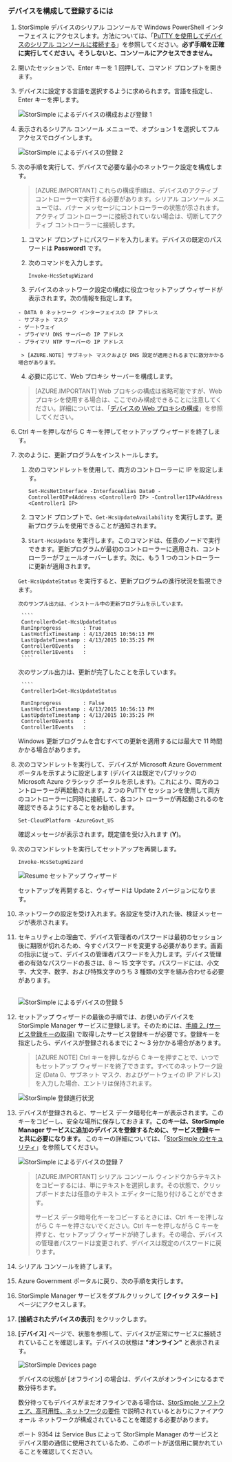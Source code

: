 <!--author=SharS last changed: 02/22/2016-->

### デバイスを構成して登録するには

1. StorSimple デバイスのシリアル コンソールで Windows PowerShell インターフェイス にアクセスします。方法については、「[PuTTY を使用してデバイスのシリアル コンソールに接続する](#use-putty-to-connect-to-the-device-serial-console)」を参照してください。**必ず手順を正確に実行してください。そうしないと、コンソールにアクセスできません。**

2. 開いたセッションで、Enter キーを 1 回押して、コマンド プロンプトを開きます。

3. デバイスに設定する言語を選択するように求められます。言語を指定し、Enter キーを押します。

    ![StorSimple によるデバイスの構成および登録 1](./media/storsimple-configure-and-register-device-gov-u2/HCS_RegisterYourDevice1-gov-include.png)

4. 表示されるシリアル コンソール メニューで、オプション 1 を選択してフル アクセスでログインします。

    ![StorSimple によるデバイスの登録 2](./media/storsimple-configure-and-register-device-gov-u2/HCS_RegisterYourDevice2-gov-include.png)
  
5. 次の手順を実行して、デバイスで必要な最小のネットワーク設定を構成します。

    > [AZURE.IMPORTANT] これらの構成手順は、デバイスのアクティブ コントローラーで実行する必要があります。シリアル コンソール メニューでは、バナー メッセージにコントローラーの状態が示されます。アクティブ コントローラーに接続されていない場合は、切断してアクティブ コントローラーに接続します。

      1. コマンド プロンプトにパスワードを入力します。デバイスの既定のパスワードは **Password1** です。

      2. 次のコマンドを入力します。

           `Invoke-HcsSetupWizard`

      3. デバイスのネットワーク設定の構成に役立つセットアップ ウィザードが表示されます。次の情報を指定します。

       - DATA 0 ネットワーク インターフェイスの IP アドレス
       - サブネット マスク
       - ゲートウェイ
       - プライマリ DNS サーバーの IP アドレス
       - プライマリ NTP サーバーの IP アドレス
 
        > [AZURE.NOTE] サブネット マスクおよび DNS 設定が適用されるまでに数分かかる場合があります。

      4. 必要に応じて、Web プロキシ サーバーを構成します。

      > [AZURE.IMPORTANT] Web プロキシの構成は省略可能ですが、Web プロキシを使用する場合は、ここでのみ構成できることに注意してください。詳細については、「[デバイスの Web プロキシの構成](storsimple-configure-web-proxy.md)」を参照してください。

6. Ctrl キーを押しながら C キーを押してセットアップ ウィザードを終了します。
 
7. 次のように、更新プログラムをインストールします。
      1. 次のコマンドレットを使用して、両方のコントローラーに IP を設定します。

         `Set-HcsNetInterface -InterfaceAlias Data0 -Controller0IPv4Address <Controller0 IP> -Controller1IPv4Address <Controller1 IP>`

      2. コマンド プロンプトで、`Get-HcsUpdateAvailability` を実行します。更新プログラムを使用できることが通知されます。

      3. `Start-HcsUpdate` を実行します。このコマンドは、任意のノードで実行できます。更新プログラムが最初のコントローラーに適用され、コントローラーがフェールオーバーします。次に、もう 1 つのコントローラーに更新が適用されます。

      `Get-HcsUpdateStatus` を実行すると、更新プログラムの進行状況を監視できます。

       次のサンプル出力は、インストール中の更新プログラムを示しています。
  
        ````
        Controller0>Get-HcsUpdateStatus
        RunInprogress       : True
        LastHotfixTimestamp : 4/13/2015 10:56:13 PM
        LastUpdateTimestamp : 4/13/2015 10:35:25 PM
        Controller0Events   :
        Controller1Events   : 
        ````
 
     次のサンプル出力は、更新が完了したことを示しています。

        ````
        Controller1>Get-HcsUpdateStatus

        RunInprogress       : False
        LastHotfixTimestamp : 4/13/2015 10:56:13 PM
        LastUpdateTimestamp : 4/13/2015 10:35:25 PM
        Controller0Events   :
        Controller1Events   :

      Windows 更新プログラムを含むすべての更新を適用するには最大で 11 時間かかる場合があります。

10. 次のコマンドレットを実行して、デバイスが Microsoft Azure Government ポータルを示すように設定します (デバイスは既定でパブリックの Microsoft Azure クラシック ポータルを示します)。これにより、両方のコントローラーが再起動されます。2 つの PuTTY セッションを使用して両方のコントローラーに同時に接続して、各コント ローラーが再起動されるのを確認できるようにすることをお勧めします。

     `Set-CloudPlatform -AzureGovt_US`

    確認メッセージが表示されます。既定値を受け入れます (**Y**)。

11. 次のコマンドレットを実行してセットアップを再開します。

     `Invoke-HcsSetupWizard`

     ![Resume セットアップ ウィザード](./media/storsimple-configure-and-register-device-gov-u2/HCS_ResumeSetup-gov-include.png)

    セットアップを再開すると、ウィザードは Update 2 バージョンになります。

12. ネットワークの設定を受け入れます。各設定を受け入れた後、検証メッセージが表示されます。
 
13. セキュリティ上の理由で、デバイス管理者のパスワードは最初のセッション後に期限が切れるため、今すぐパスワードを変更する必要があります。画面の指示に従って、デバイスの管理者パスワードを入力します。デバイス管理者の有効なパスワードの長さは、8 ～ 15 文字です。パスワードには、小文字、大文字、数字、および特殊文字のうち 3 種類の文字を組み合わせる必要があります。

	<br/>![StorSimple によるデバイスの登録 5](./media/storsimple-configure-and-register-device-gov-u2/HCS_RegisterYourDevice5_gov-include.png)

14. セットアップ ウィザードの最後の手順では、お使いのデバイスを StorSimple Manager サービスに登録します。そのためには、[手順 2. (サービス登録キーの取得)](storsimple-get-service-registration-key-gov.md) で取得したサービス登録キーが必要です。登録キーを指定したら、デバイスが登録されるまでに 2 ～ 3 分かかる場合があります。

      > [AZURE.NOTE] Ctrl キーを押しながら C キーを押すことで、いつでもセットアップ ウィザードを終了できます。すべてのネットワーク設定 (Data 0、サブネット マスク、およびゲートウェイの IP アドレス) を入力した場合、エントリは保持されます。

	![StorSimple 登録進行状況](./media/storsimple-configure-and-register-device-gov-u2/HCS_RegistrationProgress-gov-include.png)

15. デバイスが登録されると、サービス データ暗号化キーが表示されます。このキーをコピーし、安全な場所に保存しておきます。**このキーは、StorSimple Manager サービスに追加のデバイスを登録するために、サービス登録キーと共に必要になります。** このキーの詳細については、「[StorSimple のセキュリティ](../articles/storsimple/storsimple-security.md)」を参照してください。
	
	![StorSimple によるデバイスの登録 7](./media/storsimple-configure-and-register-device-gov-u2/HCS_RegisterYourDevice7_gov-include.png)

      > [AZURE.IMPORTANT] シリアル コンソール ウィンドウからテキストをコピーするには、単にテキストを選択します。その状態で、クリップボードまたは任意のテキスト エディターに貼り付けることができます。
      > 
      > サービス データ暗号化キーをコピーするときには、Ctrl キーを押しながら C キーを押さないでください。Ctrl キーを押しながら C キーを押すと、セットアップ ウィザードが終了します。その場合、デバイスの管理者パスワードは変更されず、デバイスは既定のパスワードに戻ります。

16. シリアル コンソールを終了します。

17. Azure Government ポータルに戻り、次の手順を実行します。
  1. StorSimple Manager サービスをダブルクリックして **[クイック スタート]** ページにアクセスします。
  2. **[接続されたデバイスの表示]** をクリックします。
  3. **[デバイス]** ページで、状態を参照して、デバイスが正常にサービスに接続されていることを確認します。デバイスの状態は **"オンライン"** と表示されます。
   
    	![StorSimple Devices page](./media/storsimple-configure-and-register-device-gov-u2/HCS_DeviceOnline-gov-include.png) 
  
        デバイスの状態が [オフライン] の場合は、デバイスがオンラインになるまで数分待ちます。 

        数分待ってもデバイスがまだオフラインである場合は、[StorSimple ソフトウェア、高可用性、ネットワークの要件](../articles/storsimple/storsimple-system-requirements.md) で説明されているとおりにファイアウォール ネットワークが構成されていることを確認する必要があります。 

        ポート 9354 は Service Bus によって StorSimple Manager のサービスとデバイス間の通信に使用されているため、このポートが送信用に開かれていることを確認してください。
     
        

<!---HONumber=AcomDC_0224_2016-->

